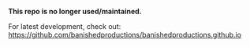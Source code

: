 **This repo is no longer used/maintained.**

For latest development, check out: https://github.com/banishedproductions/banishedproductions.github.io
